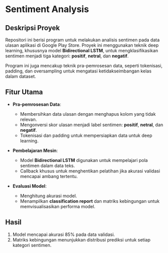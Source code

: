 # Sentiment Analysis

## Deskripsi Proyek
Repositori ini berisi program untuk melakukan analisis sentimen pada data ulasan aplikasi di Google Play Store. Proyek ini menggunakan teknik deep learning, khususnya model **Bidirectional LSTM**, untuk mengklasifikasikan sentimen menjadi tiga kategori: **positif**, **netral**, dan **negatif**.

Program ini juga mencakup teknik pra-pemrosesan data, seperti tokenisasi, padding, dan oversampling untuk mengatasi ketidakseimbangan kelas dalam dataset.

## Fitur Utama
- **Pra-pemrosesan Data**:
  - Membersihkan data ulasan dengan menghapus kolom yang tidak relevan.
  - Mengonversi skor ulasan menjadi label sentimen: **positif**, **netral**, dan **negatif**.
  - Tokenisasi dan padding untuk mempersiapkan data untuk deep learning.

- **Pembelajaran Mesin**:
  - Model **Bidirectional LSTM** digunakan untuk mempelajari pola sentimen dalam data teks.
  - Callback khusus untuk menghentikan pelatihan jika akurasi validasi mencapai ambang tertentu.

- **Evaluasi Model**:
  - Menghitung akurasi model.
  - Menampilkan **classification report** dan matriks kebingungan untuk memvisualisasikan performa model.

## Hasil
1. Model mencapai akurasi 85% pada data validasi.
2. Matriks kebingungan menunjukkan distribusi prediksi untuk setiap kategori sentimen.


